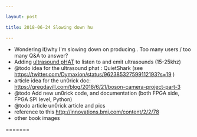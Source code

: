 ```yaml
---

layout: post

title: 2018-06-24 Slowing down hu

---
```



-   Wondering if/why I'm slowing down on producing.. Too many users /
    too many Q&A to answer?
-   Adding [ultrasound
    pHAT](https://github.com/kelu124/ultrasHound/tree/master/pHAT) to
    listen to and emit ultrasounds (15-25khz)
-   @todo idea for the ultrasound phat : QuietShark (see
    https://twitter.com/Dymaxion/status/962385327599112193?s=19 )
-   article idea for the un0rick doc:
    https://gregdavill.com/blog/2018/6/21/boson-camera-project-part-3
-   @todo Add new un0rick code, and documentation (both FPGA side, FPGA
    SPI level, Python)
-   @todo article un0rick article and pics
-   reference to this http://innovations.bmj.com/content/2/2/78
-   other book images

=======

